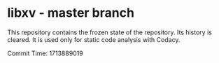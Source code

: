 # libxv - master branch

This repository contains the frozen state of the repository.
Its history is cleared. It is used only for static code
analysis with Codacy.

Commit Time: 1713889019